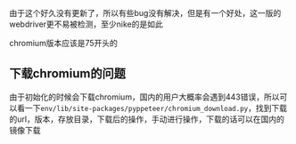 由于这个好久没有更新了，所以有些bug没有解决，但是有一个好处，这一版的webdriver更不易被检测，至少nike的是如此

chromium版本应该是75开头的

## 下载chromium的问题
由于初始化的时候会下载chromium，国内的用户大概率会遇到443错误，所以可以看一下`env/lib/site-packages/pyppeteer/chromium_download.py`，找到下载的url，版本，存放目录，下载后的操作，手动进行操作，下载的话可以在国内的镜像下载